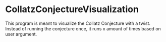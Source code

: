 # CollatzConjectureVisualization
This program is meant to visualize the Collatz Conjecture with a twist. Instead of running the conjecture once, it runs x amount of times based on user argument.  
